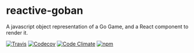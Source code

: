 # reactive-goban

A javascript object representation of a Go Game, and a React component to render it.

[![Travis](https://img.shields.io/travis/BenoitAverty/reactive-goban.svg)](https://travis-ci.org/BenoitAverty/reactive-goban)
[![Codecov](https://img.shields.io/codecov/c/github/BenoitAverty/reactive-goban.svg)]()
[![Code Climate](https://img.shields.io/codeclimate/github/BenoitAverty/reactive-goban.svg)](https://codeclimate.com/github/BenoitAverty/reactive-goban)
[![npm](https://img.shields.io/npm/v/reactive-goban.svg)](https://npmjs.com/package/reactive-goban)
